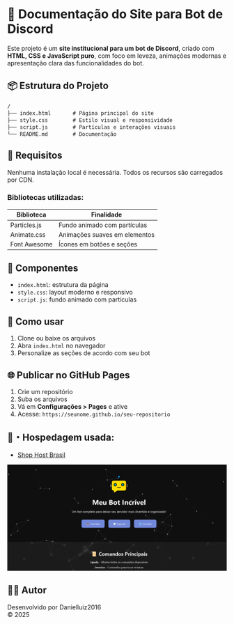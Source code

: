 # 📄 Documentação do Site para Bot de Discord

Este projeto é um **site institucional para um bot de Discord**, criado com **HTML, CSS e JavaScript puro**, com foco em leveza, animações modernas e apresentação clara das funcionalidades do bot.

## 📦 Estrutura do Projeto

```
/
├── index.html       # Página principal do site
├── style.css        # Estilo visual e responsividade
├── script.js        # Partículas e interações visuais
└── README.md        # Documentação
```

## 🔧 Requisitos

Nenhuma instalação local é necessária. Todos os recursos são carregados por CDN.

### Bibliotecas utilizadas:

| Biblioteca       | Finalidade                      |
|------------------|----------------------------------|
| Particles.js     | Fundo animado com partículas     |
| Animate.css      | Animações suaves em elementos    |
| Font Awesome     | Ícones em botões e seções        |

## 🧱 Componentes

- `index.html`: estrutura da página
- `style.css`: layout moderno e responsivo
- `script.js`: fundo animado com partículas

## 🚀 Como usar

1. Clone ou baixe os arquivos
2. Abra `index.html` no navegador
3. Personalize as seções de acordo com seu bot

## 🌐 Publicar no GitHub Pages

1. Crie um repositório
2. Suba os arquivos
3. Vá em **Configurações > Pages** e ative
4. Acesse: `https://seunome.github.io/seu-repositorio`

## 🍙・Hospedagem usada:
- [Shop Host Brasil](https://shophostbrasil.com.br)


![Prints](image.png)

## 👨‍💻 Autor
Desenvolvido por Danielluiz2016  
&copy; 2025

